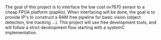 The goal of this project is to interface the low cost ov7670 sensor to a cheap FPGA platform (papilio).
When interfacing will be done, the goal is to provide IP's to construct a RAM free pipeline for basic vision (object detection, line tracking ...).
This project will use free development tools, and will follow a strict development flow starting with a systemC implementation.